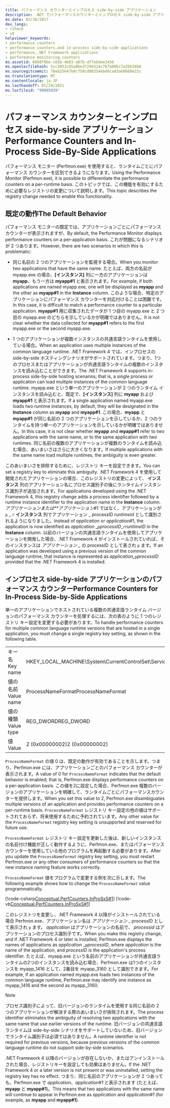 ```yaml
---
title: パフォーマンス カウンターとインプロセス side-by-side アプリケーション
description: .NET でパフォーマンスカウンターとインプロセス side-by-side アプリケーションを確認します。 ランタイムごとにパフォーマンスカウンターを区別するには、Perfmon.exe を使用します。
ms.date: 03/30/2017
dev_langs:
- csharp
- vb
helpviewer_keywords:
- performance counters
- performance counters,and in-process side-by-side applications
- performance,.NET Framework applications
- performance monitoring,counters
ms.assetid: 6888f9be-c65b-4b03-a07b-df7ebdee2436
ms.openlocfilehash: 5cc3951c65a0be37294324c767a00bc7a35634b8
ms.sourcegitcommit: 78eb25647b0c750cd80354ebd6ce83a60668e22c
ms.translationtype: MT
ms.contentlocale: ja-JP
ms.lasthandoff: 01/29/2021
ms.locfileid: "99065039"
---
```

# <a name="performance-counters-and-in-process-side-by-side-applications"></a><span data-ttu-id="6c281-104">パフォーマンス カウンターとインプロセス side-by-side アプリケーション</span><span class="sxs-lookup"><span data-stu-id="6c281-104">Performance Counters and In-Process Side-By-Side Applications</span></span>

<span data-ttu-id="6c281-105">パフォーマンス モニター (Perfmon.exe) を使用すると、ランタイムごとにパフォーマンス カウンターを区別できるようになります。</span><span class="sxs-lookup"><span data-stu-id="6c281-105">Using the Performance Monitor (Perfmon.exe), it is possible to differentiate the performance counters on a per-runtime basis.</span></span> <span data-ttu-id="6c281-106">このトピックでは、この機能を有効にするために必要なレジストリの変更について説明します。</span><span class="sxs-lookup"><span data-stu-id="6c281-106">This topic describes the registry change needed to enable this functionality.</span></span>  
  
## <a name="the-default-behavior"></a><span data-ttu-id="6c281-107">既定の動作</span><span class="sxs-lookup"><span data-stu-id="6c281-107">The Default Behavior</span></span>  

 <span data-ttu-id="6c281-108">パフォーマンス モニターの既定では、アプリケーションごとにパフォーマンス カウンターが表示されますが、</span><span class="sxs-lookup"><span data-stu-id="6c281-108">By default, the Performance Monitor displays performance counters on a per-application basis.</span></span> <span data-ttu-id="6c281-109">これが問題になるシナリオが 2 つあります。</span><span class="sxs-lookup"><span data-stu-id="6c281-109">However, there are two scenarios in which this is problematic:</span></span>  
  
- <span data-ttu-id="6c281-110">同じ名前の 2 つのアプリケーションを監視する場合。</span><span class="sxs-lookup"><span data-stu-id="6c281-110">When you monitor two applications that have the same name.</span></span> <span data-ttu-id="6c281-111">たとえば、両方の名前が myapp.exe の場合、**[インスタンス]** 列に一方のアプリケーションは **myapp**、もう一方は **myapp#1** と表示されます。</span><span class="sxs-lookup"><span data-stu-id="6c281-111">For example, if both applications are named myapp.exe, one will be displayed as **myapp** and the other as **myapp#1** in the **Instance** column.</span></span> <span data-ttu-id="6c281-112">このような場合、特定のアプリケーションにパフォーマンス カウンターを対応付けることは困難です。</span><span class="sxs-lookup"><span data-stu-id="6c281-112">In this case, it is difficult to match a performance counter to a particular application.</span></span> <span data-ttu-id="6c281-113">**myapp#1** 用に収集されたデータが 1 つ目の myapp.exe と 2 つ目の myapp.exe のどちらを示しているかが明確ではありません。</span><span class="sxs-lookup"><span data-stu-id="6c281-113">It is not clear whether the data collected for **myapp#1** refers to the first myapp.exe or the second myapp.exe.</span></span>  
  
- <span data-ttu-id="6c281-114">1 つのアプリケーションが複数インスタンスの共通言語ランタイムを使用している場合。</span><span class="sxs-lookup"><span data-stu-id="6c281-114">When an application uses multiple instances of the common language runtime.</span></span> <span data-ttu-id="6c281-115">.NET Framework 4 では、インプロセスの side-by-side ホスティングシナリオがサポートされています。つまり、1つのプロセスまたはアプリケーションが共通言語ランタイムの複数のインスタンスを読み込むことができます。</span><span class="sxs-lookup"><span data-stu-id="6c281-115">The .NET Framework 4 supports in-process side-by-side hosting scenarios; that is, a single process or application can load multiple instances of the common language runtime.</span></span> <span data-ttu-id="6c281-116">myapp.exe という単一のアプリケーションが 2 つのランタイム インスタンスを読み込むと、既定で、**[インスタンス]** 列に **myapp** および **myapp#1** と表示されます。</span><span class="sxs-lookup"><span data-stu-id="6c281-116">If a single application named myapp.exe loads two runtime instances, by default, they will be designated in the **Instance** column as **myapp** and **myapp#1**.</span></span> <span data-ttu-id="6c281-117">この場合、**myapp** と **myapp#1** が同じ名前の 2 つのアプリケーションを示しているか、2 つのランタイムを持つ単一のアプリケーションを示しているかが明確ではありません。</span><span class="sxs-lookup"><span data-stu-id="6c281-117">In this case, it is not clear whether **myapp** and **myapp#1** refer to two applications with the same name, or to the same application with two runtimes.</span></span> <span data-ttu-id="6c281-118">同じ名前の複数のアプリケーションが複数のランタイムを読み込む場合、あいまいさはさらに大きくなります。</span><span class="sxs-lookup"><span data-stu-id="6c281-118">If multiple applications with the same name load multiple runtimes, the ambiguity is even greater.</span></span>  
  
 <span data-ttu-id="6c281-119">このあいまいさを排除するために、レジストリ キーを設定できます。</span><span class="sxs-lookup"><span data-stu-id="6c281-119">You can set a registry key to eliminate this ambiguity.</span></span> <span data-ttu-id="6c281-120">.NET Framework 4 を使用して開発されたアプリケーションの場合、このレジストリの変更によって、 **インスタンス** 列のアプリケーション名にプロセス識別子の後にランタイムインスタンス識別子が追加されます。</span><span class="sxs-lookup"><span data-stu-id="6c281-120">For applications developed using the .NET Framework 4, this registry change adds a process identifier followed by a runtime instance identifier to the application name in the **Instance** column.</span></span> <span data-ttu-id="6c281-121">*アプリケーションまたは\*\*アプリケーション*#1 ではなく、アプリケーションが `p`  \_ `r` **インスタンス** 列でアプリケーション _ processID *runtimeid* として識別されるようになりました。</span><span class="sxs-lookup"><span data-stu-id="6c281-121">Instead of *application* or *application*#1, the application is now identified as *application* _`p`*processID*\_`r`*runtimeID* in the **Instance** column.</span></span> <span data-ttu-id="6c281-122">以前のバージョンの共通言語ランタイムを使用してアプリケーションを開発した場合、.NET Framework 4 がインストールされていれば、そのインスタンスは *アプリケーション \_* の processID として表され `p` ます。</span><span class="sxs-lookup"><span data-stu-id="6c281-122">If an application was developed using a previous version of the common language runtime, that instance is represented as *application\_*`p`*processID* provided that the .NET Framework 4 is installed.</span></span>  
  
## <a name="performance-counters-for-in-process-side-by-side-applications"></a><span data-ttu-id="6c281-123">インプロセス side-by-side アプリケーションのパフォーマンス カウンター</span><span class="sxs-lookup"><span data-stu-id="6c281-123">Performance Counters for In-Process Side-by-Side Applications</span></span>  

 <span data-ttu-id="6c281-124">単一のアプリケーションでホストされている複数の共通言語ランタイム バージョンのパフォーマンス カウンターを処理するには、次の表のように 1 つのレジストリ キー設定を変更する必要があります。</span><span class="sxs-lookup"><span data-stu-id="6c281-124">To handle performance counters for multiple common language runtime versions that are hosted in a single application, you must change a single registry key setting, as shown in the following table.</span></span>  
  
|||  
|-|-|  
|<span data-ttu-id="6c281-125">キー名</span><span class="sxs-lookup"><span data-stu-id="6c281-125">Key name</span></span>|<span data-ttu-id="6c281-126">HKEY_LOCAL_MACHINE\System\CurrentControlSet\Services\\.NETFramework\Performance</span><span class="sxs-lookup"><span data-stu-id="6c281-126">HKEY_LOCAL_MACHINE\System\CurrentControlSet\Services\\.NETFramework\Performance</span></span>|  
|<span data-ttu-id="6c281-127">値の名前</span><span class="sxs-lookup"><span data-stu-id="6c281-127">Value name</span></span>|<span data-ttu-id="6c281-128">ProcessNameFormat</span><span class="sxs-lookup"><span data-stu-id="6c281-128">ProcessNameFormat</span></span>|  
|<span data-ttu-id="6c281-129">値の種類</span><span class="sxs-lookup"><span data-stu-id="6c281-129">Value type</span></span>|<span data-ttu-id="6c281-130">REG_DWORD</span><span class="sxs-lookup"><span data-stu-id="6c281-130">REG_DWORD</span></span>|  
|<span data-ttu-id="6c281-131">値</span><span class="sxs-lookup"><span data-stu-id="6c281-131">Value</span></span>|<span data-ttu-id="6c281-132">2 (0x00000002)</span><span class="sxs-lookup"><span data-stu-id="6c281-132">2 (0x00000002)</span></span>|
  
 <span data-ttu-id="6c281-133">`ProcessNameFormat` の値 0 は、既定の動作が有効であることを示します。つまり、Perfmon.exe には、アプリケーションごとのパフォーマンス カウンターが表示されます。</span><span class="sxs-lookup"><span data-stu-id="6c281-133">A value of 0 for `ProcessNameFormat` indicates that the default behavior is enabled; that is, Perfmon.exe displays performance counters on a per-application basis.</span></span> <span data-ttu-id="6c281-134">この値を2に設定した場合、Perfmon.exe 複数のバージョンのアプリケーションを明確して、ランタイムごとにパフォーマンスカウンターを提供します。</span><span class="sxs-lookup"><span data-stu-id="6c281-134">When you set this value to 2, Perfmon.exe disambiguates multiple versions of an application and provides performance counters on a per-runtime basis.</span></span> <span data-ttu-id="6c281-135">`ProcessNameFormat` レジストリ キー設定の他の値はサポートされておらず、将来使用するために予約されています。</span><span class="sxs-lookup"><span data-stu-id="6c281-135">Any other value for the `ProcessNameFormat` registry key setting is unsupported and reserved for future use.</span></span>
  
 <span data-ttu-id="6c281-136">`ProcessNameFormat` レジストリ キー設定を更新した後は、新しいインスタンスの名前付け機能が正しく動作するように、Perfmon.exe、またはパフォーマンス カウンターを使用している他のプログラムを再起動する必要があります。</span><span class="sxs-lookup"><span data-stu-id="6c281-136">After you update the `ProcessNameFormat` registry key setting, you must restart Perfmon.exe or any other consumers of performance counters so that the new instance naming feature works correctly.</span></span>  
  
 <span data-ttu-id="6c281-137">`ProcessNameFormat` 値をプログラムで変更する例を次に示します。</span><span class="sxs-lookup"><span data-stu-id="6c281-137">The following example shows how to change the `ProcessNameFormat` value programmatically.</span></span>  
  
 [!code-csharp[Conceptual.PerfCounters.InProSxS#1](../../../samples/snippets/csharp/VS_Snippets_CLR/conceptual.perfcounters.inprosxs/cs/regsetting1.cs#1)]
 [!code-vb[Conceptual.PerfCounters.InProSxS#1](../../../samples/snippets/visualbasic/VS_Snippets_CLR/conceptual.perfcounters.inprosxs/vb/regsetting1.vb#1)]  
  
 <span data-ttu-id="6c281-138">このレジストリを変更し、.NET Framework 4 以降がインストールされている場合 Perfmon.exe、アプリケーション名は *アプリケーション* _ processID として表示され `p` ます。 *application* はアプリケーションの名前で、 *processid* はアプリケーションのプロセス識別子です。</span><span class="sxs-lookup"><span data-stu-id="6c281-138">When you make this registry change, and if .NET Framework 4 or later is installed, Perfmon.exe displays the names of applications as *application* _`p`*processID*, where *application* is the name of the application, and *processID* is the application's process identifier.</span></span> <span data-ttu-id="6c281-139">たとえば、myapp.exe という名前のアプリケーションが共通言語ランタイムの2つのインスタンスを読み込む場合、Perfmon.exe は1つのインスタンスを myapp_1416 として、2番目を myapp_3160 として識別できます。</span><span class="sxs-lookup"><span data-stu-id="6c281-139">For example, if an application named myapp.exe loads two instances of the common language runtime, Perfmon.exe may identify one instance as myapp_1416 and the second as myapp_3160.</span></span>
  
> [!NOTE]
> <span data-ttu-id="6c281-140">プロセス識別子によって、旧バージョンのランタイムを使用する同じ名前の 2 つのアプリケーションが解決する際のあいまいさが排除されます。</span><span class="sxs-lookup"><span data-stu-id="6c281-140">The process identifier eliminates the ambiguity of resolving two applications with the same name that use earlier versions of the runtime.</span></span> <span data-ttu-id="6c281-141">旧バージョンの共通言語ランタイムは side-by-side シナリオをサポートしていないため、旧バージョンでランタイム識別子は必須ではありません。</span><span class="sxs-lookup"><span data-stu-id="6c281-141">A runtime identifier is not required for previous versions, because previous versions of the common language runtime do not support side-by-side scenarios.</span></span>  
  
 <span data-ttu-id="6c281-142">.NET Framework 4 以降のバージョンが存在しないか、またはアンインストールされた場合、レジストリキーを設定しても効果はありません。</span><span class="sxs-lookup"><span data-stu-id="6c281-142">If the .NET Framework 4 or a later version is not present or was uninstalled, setting the registry key has no effect.</span></span> <span data-ttu-id="6c281-143">つまり、同じ名前のアプリケーションが 2 つあっても、Perfmon.exe で *application*、*application#1* と表示されます (たとえば、**myapp** と **myapp#1**)。</span><span class="sxs-lookup"><span data-stu-id="6c281-143">This means that two applications with the same name will continue to appear in Perfmon.exe as *application* and *application#1* (for example, as **myapp** and **myapp#1**).</span></span>
